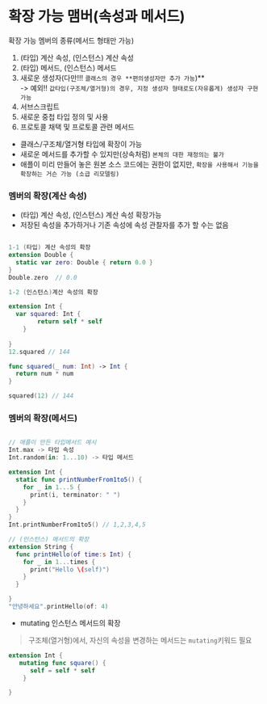 # 확장 가능 맴버(속성과 메서드)

확장 가능 멤버의 종류(메서드 형태만 가능)
1. (타입) 계산 속성, (인스턴스) 계산 속성    
2. (타입) 메서드, (인스턴스) 메서드    
3. 새로운 생성자(다만!!! `클래스의 경우 **편의생성자만 추가 가능`)**    
  -> 예외!! `값타입(구조체/열거형)의 경우, 지정 생성자 형태로도(자유롭게) 생성자 구현 가능`
4. 서브스크립트    
5. 새로운 중첩 타입 정의 및 사용      
6. 프로토콜 채택 및 프로토콜 관련 메서드    

* 클래스/구조체/열거형 타입에 확장이 가능
* 새로운 메서드를 추가할 수 있지만(상속처럼) `본체의 대한 재정의는 불가`
* 애플이 미리 만들어 놓은 원본 소스 코드에는 권한이 없지만, `확장을 사용해서 기능을 확장하는 거슨 가능 (소급 리모델링)`

### 멤버의 확장(계산 속성)
* (타입) 계산 속성, (인스턴스) 계산 속성 확장가능
* 저장된 속성을 추가하거나 기존 속성에 속성 관찰자를 추가 할 수는 없음

```Swift

1-1 (타입) 계산 속성의 확장
extension Double {
  static var zero: Double { return 0.0 }
}
Double.zero  // 0.0

1-2 (인스턴스)계산 속성의 확장

extension Int {
  var squared: Int {
        return self * self
    }
  
}
12.squared // 144

func squared(_ num: Int) -> Int {
  return num * num
}

squared(12) // 144
```

### 멤버의 확장(메서드)
```Swift

// 애플이 만든 타입메서드 예시
Int.max -> 타입 속성
Int.random(in: 1...10) -> 타입 메서드

extension Int {
  static func printNumberFrom1to5() {
    for _ in 1...5 {
      print(i, terminator: " ")
    }
  }
}
Int.printNumberFrom1to5() // 1,2,3,4,5

// (인스턴스) 메서드의 확장
extension String {
  func printHello(of time:s Int) {
    for _ in 1...times {
      print("Hello \(self)")
    }
  }

}
"안녕하세요".printHello(of: 4)

```

* mutating 인스턴스 메서드의 확장
> 구조체(열거형)에서, 자신의 속성을 변경하는 메서드는 `mutating`키워드 필요

```Swift
extension Int {
   mutating func square() {
      self = self * self
    }

}

```

